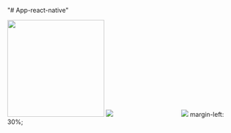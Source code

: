 "# App-react-native" 

<img src="https://play-lh.googleusercontent.com/7l-bQADRV4PzxAz_9GH2aozV3jkHqdlUJbOsIf4Eu_bazCi6UH_UyiAeKer2-s9GafI" style="height: 220px; widht: 300px; " />

<img src="https://media.discordapp.net/attachments/755671912679473183/1033243990872571966/Screenshot_20221022-020134_Expo_Go.jpg?width=228&height=468"  />
<img src="https://media.discordapp.net/attachments/755671912679473183/1033243991040340048/Screenshot_20221022-020027_Expo_Go.jpg?width=243&height=499" style="margin-left: 30%; margin-top: 30%;" />
margin-left: 30%;
